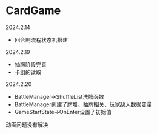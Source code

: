 # CardGame
2024.2.14

+ 回合制流程状态机搭建

 2024.2.19

+ 抽牌阶段完善
+ 卡组的读取

2024.2.20

+ BattleManager->ShuffleList洗牌函数
+ BattleManager创建了牌堆、抽牌相关、玩家敌人数据变量
+ GameStartState->OnEnter设置了初始值

动画问题没有解决
